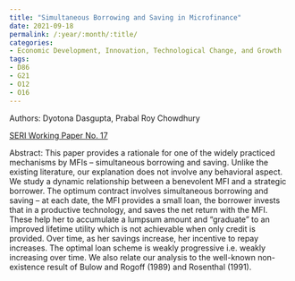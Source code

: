 ```yaml
---
title: "Simultaneous Borrowing and Saving in Microfinance"
date: 2021-09-18
permalink: /:year/:month/:title/
categories:
- Economic Development, Innovation, Technological Change, and Growth
tags:
- D86
- G21
- O12
- O16
---
```


Authors: Dyotona Dasgupta, Prabal Roy Chowdhury

[SERI Working Paper No. 17](/wp/dasgupta_roychowdhary_simultaneous_borrowing_saving_microfinance_september_2021.pdf)

Abstract: This paper provides a rationale for one of the widely practiced mechanisms by MFIs – simultaneous borrowing and saving. Unlike the existing literature, our explanation does not involve any behavioral aspect. We study a dynamic relationship between a benevolent MFI and a strategic borrower. The optimum contract involves simultaneous borrowing and saving – at each date, the MFI provides a small loan, the borrower invests that in a productive technology, and saves the net return with the MFI. These help her to accumulate a lumpsum amount and “graduate” to an improved lifetime utility which is not achievable when only credit is provided. Over time, as her savings increase, her incentive to repay increases. The optimal loan scheme is weakly progressive i.e. weakly increasing over time. We also relate our analysis to the well-known non-existence result of Bulow and Rogoff (1989) and Rosenthal (1991).